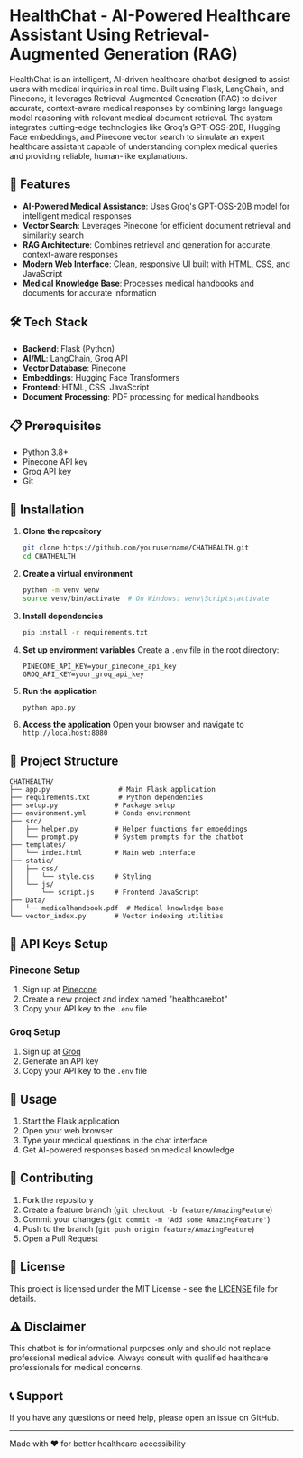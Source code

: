 # HealthChat - AI-Powered Healthcare Assistant Using Retrieval-Augmented Generation (RAG)

HealthChat is an intelligent, AI-driven healthcare chatbot designed to assist users with medical inquiries in real time. Built using Flask, LangChain, and Pinecone, it leverages Retrieval-Augmented Generation (RAG) to deliver accurate, context-aware medical responses by combining large language model reasoning with relevant medical document retrieval. The system integrates cutting-edge technologies like Groq’s GPT-OSS-20B, Hugging Face embeddings, and Pinecone vector search to simulate an expert healthcare assistant capable of understanding complex medical queries and providing reliable, human-like explanations.

## 🚀 Features

- **AI-Powered Medical Assistance**: Uses Groq's GPT-OSS-20B model for intelligent medical responses
- **Vector Search**: Leverages Pinecone for efficient document retrieval and similarity search
- **RAG Architecture**: Combines retrieval and generation for accurate, context-aware responses
- **Modern Web Interface**: Clean, responsive UI built with HTML, CSS, and JavaScript
- **Medical Knowledge Base**: Processes medical handbooks and documents for accurate information

## 🛠️ Tech Stack

- **Backend**: Flask (Python)
- **AI/ML**: LangChain, Groq API
- **Vector Database**: Pinecone
- **Embeddings**: Hugging Face Transformers
- **Frontend**: HTML, CSS, JavaScript
- **Document Processing**: PDF processing for medical handbooks

## 📋 Prerequisites

- Python 3.8+
- Pinecone API key
- Groq API key
- Git

## 🔧 Installation

1. **Clone the repository**
   ```bash
   git clone https://github.com/yourusername/CHATHEALTH.git
   cd CHATHEALTH
   ```

2. **Create a virtual environment**
   ```bash
   python -m venv venv
   source venv/bin/activate  # On Windows: venv\Scripts\activate
   ```

3. **Install dependencies**
   ```bash
   pip install -r requirements.txt
   ```

4. **Set up environment variables**
   Create a `.env` file in the root directory:
   ```env
   PINECONE_API_KEY=your_pinecone_api_key
   GROQ_API_KEY=your_groq_api_key
   ```

5. **Run the application**
   ```bash
   python app.py
   ```

6. **Access the application**
   Open your browser and navigate to `http://localhost:8080`

## 📁 Project Structure

```
CHATHEALTH/
├── app.py                 # Main Flask application
├── requirements.txt       # Python dependencies
├── setup.py              # Package setup
├── environment.yml       # Conda environment
├── src/
│   ├── helper.py         # Helper functions for embeddings
│   └── prompt.py         # System prompts for the chatbot
├── templates/
│   └── index.html        # Main web interface
├── static/
│   ├── css/
│   │   └── style.css     # Styling
│   └── js/
│       └── script.js     # Frontend JavaScript
├── Data/
│   └── medicalhandbook.pdf  # Medical knowledge base
└── vector_index.py       # Vector indexing utilities
```

## 🔑 API Keys Setup

### Pinecone Setup
1. Sign up at [Pinecone](https://www.pinecone.io/)
2. Create a new project and index named "healthcarebot"
3. Copy your API key to the `.env` file

### Groq Setup
1. Sign up at [Groq](https://console.groq.com/)
2. Generate an API key
3. Copy your API key to the `.env` file

## 🚀 Usage

1. Start the Flask application
2. Open your web browser
3. Type your medical questions in the chat interface
4. Get AI-powered responses based on medical knowledge

## 🤝 Contributing

1. Fork the repository
2. Create a feature branch (`git checkout -b feature/AmazingFeature`)
3. Commit your changes (`git commit -m 'Add some AmazingFeature'`)
4. Push to the branch (`git push origin feature/AmazingFeature`)
5. Open a Pull Request

## 📝 License

This project is licensed under the MIT License - see the [LICENSE](LICENSE) file for details.

## ⚠️ Disclaimer

This chatbot is for informational purposes only and should not replace professional medical advice. Always consult with qualified healthcare professionals for medical concerns.

## 📞 Support

If you have any questions or need help, please open an issue on GitHub.

---

Made with ❤️ for better healthcare accessibility
